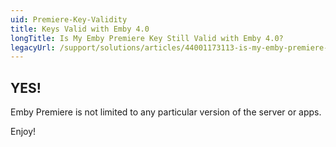 ```yaml
---
uid: Premiere-Key-Validity
title: Keys Valid with Emby 4.0
longTitle: Is My Emby Premiere Key Still Valid with Emby 4.0?
legacyUrl: /support/solutions/articles/44001173113-is-my-emby-premiere-key-still-valid-with-emby-4-0
---
```


## YES!

Emby Premiere is not limited to any particular version of the server or apps.

Enjoy!